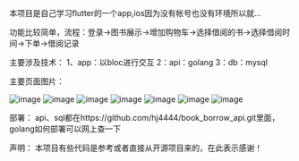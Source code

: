 本项目是自己学习flutter的一个app,ios因为没有帐号也没有环境所以就...

功能比较简单，流程：登录->图书展示->增加购物车->选择借阅的书->选择借阅时间->下单->借阅记录

主要涉及技术：
1、app：以bloc进行交互
2：api：golang
3：db：mysql

主要页面图片：

![image](https://github.com/hj4444/book_borrow/blob/master/images/1.png) 
![image](https://github.com/hj4444/book_borrow/blob/master/images/2.png)
![image](https://github.com/hj4444/book_borrow/blob/master/images/3.png)
![image](https://github.com/hj4444/book_borrow/blob/master/images/4.png)
![image](https://github.com/hj4444/book_borrow/blob/master/images/5.png)
![image](https://github.com/hj4444/book_borrow/blob/master/images/6.png)
![image](https://github.com/hj4444/book_borrow/blob/master/images/7.png)



部署：
api、sql都在https://github.com/hj4444/book_borrow_api.git里面，golang如何部署可以网上查一下

声明：
本项目有些代码是参考或者直接从开源项目来的，在此表示感谢！
